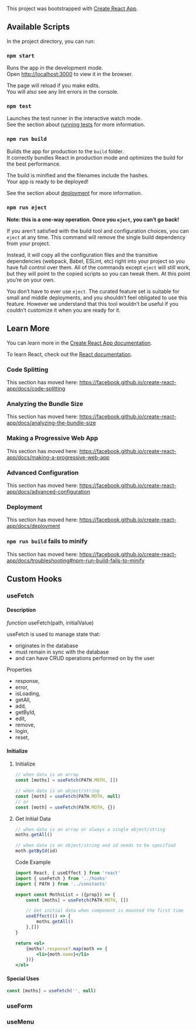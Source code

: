 This project was bootstrapped with [Create React App](https://github.com/facebook/create-react-app).

## Available Scripts

In the project directory, you can run:

### `npm start`

Runs the app in the development mode.<br />
Open [http://localhost:3000](http://localhost:3000) to view it in the browser.

The page will reload if you make edits.<br />
You will also see any lint errors in the console.

### `npm test`

Launches the test runner in the interactive watch mode.<br />
See the section about [running tests](https://facebook.github.io/create-react-app/docs/running-tests) for more information.

### `npm run build`

Builds the app for production to the `build` folder.<br />
It correctly bundles React in production mode and optimizes the build for the best performance.

The build is minified and the filenames include the hashes.<br />
Your app is ready to be deployed!

See the section about [deployment](https://facebook.github.io/create-react-app/docs/deployment) for more information.

### `npm run eject`

**Note: this is a one-way operation. Once you `eject`, you can’t go back!**

If you aren’t satisfied with the build tool and configuration choices, you can `eject` at any time. This command will remove the single build dependency from your project.

Instead, it will copy all the configuration files and the transitive dependencies (webpack, Babel, ESLint, etc) right into your project so you have full control over them. All of the commands except `eject` will still work, but they will point to the copied scripts so you can tweak them. At this point you’re on your own.

You don’t have to ever use `eject`. The curated feature set is suitable for small and middle deployments, and you shouldn’t feel obligated to use this feature. However we understand that this tool wouldn’t be useful if you couldn’t customize it when you are ready for it.

## Learn More

You can learn more in the [Create React App documentation](https://facebook.github.io/create-react-app/docs/getting-started).

To learn React, check out the [React documentation](https://reactjs.org/).

### Code Splitting

This section has moved here: https://facebook.github.io/create-react-app/docs/code-splitting

### Analyzing the Bundle Size

This section has moved here: https://facebook.github.io/create-react-app/docs/analyzing-the-bundle-size

### Making a Progressive Web App

This section has moved here: https://facebook.github.io/create-react-app/docs/making-a-progressive-web-app

### Advanced Configuration

This section has moved here: https://facebook.github.io/create-react-app/docs/advanced-configuration

### Deployment

This section has moved here: https://facebook.github.io/create-react-app/docs/deployment

### `npm run build` fails to minify

This section has moved here: https://facebook.github.io/create-react-app/docs/troubleshooting#npm-run-build-fails-to-minify

## Custom Hooks

### useFetch

#### Description

_function_ useFetch(path, initialValue)

useFetch is used to manage state that:

-   originates in the database
-   must remain in sync with the database
-   and can have CRUD operations performed on by the user

Properties

-   response,
-   error,
-   isLoading,
-   getAll,
-   add,
-   getById,
-   edit,
-   remove,
-   login,
-   reset,

#### Initialize

1. Initialize

    ```jsx
    // when data is an array
    const [moths] = useFetch(PATH.MOTH, [])

    // when data is an object/string
    const [moth] = useFetch(PATH.MOTH, null)
    // or
    const [moth] = useFetch(PATH.MOTH, {})
    ```

2. Get Initial Data

    ```jsx
    // when data is an array or always a single object/string
    moths.getAll()

    // when data is an object/string and id needs to be specified
    moth.getById(id)
    ```


    Code Example
    ```jsx
    import React, { useEffect } from 'react'
    import { useFetch } from '../hooks'
    import { PATH } from '../constants'

    export const MothsList = ({prop}) => {
        const [moths] = useFetch(PATH.MOTH, [])

        // Get initial data when component is mounted the first time
        useEffect(() => {
            moths.getAll()
        },[])
    }

    return <ol>
        {moths?.response?.map(moth => {
            <li>{moth.name}</li>
        })}
    </ol>

    ```

#### Special Uses

```jsx
const [moths] = useFetch('', null)
```

### useForm

### useMenu
